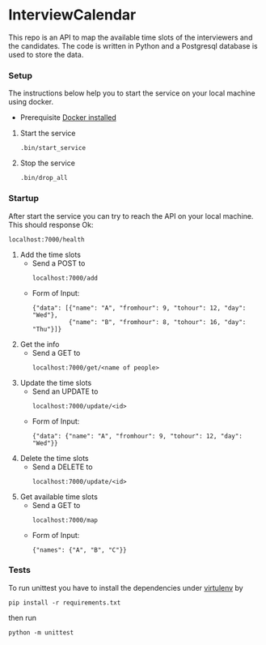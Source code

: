 # InterviewCalendar

This repo is an API to map the available time slots of the interviewers and the candidates. The code is written in Python and a Postgresql database is used to store the data.

### Setup ###
The instructions below help you to start the service on your local machine using docker.

- Prerequisite [Docker installed](https://docs.docker.com/install/)

1. Start the service
   ```
   .bin/start_service
   ```
2. Stop the service
    ```
    .bin/drop_all
    ```
    
### Startup ###
After start the service you can try to reach the API on your local machine. This should response Ok:
```
localhost:7000/health
``` 
1. Add the time slots
    - Send a POST to
      ```
      localhost:7000/add
      ```
    - Form of Input: 
      ```
      {"data": [{"name": "A", "fromhour": 9, "tohour": 12, "day": "Wed"},
                {"name": "B", "fromhour": 8, "tohour": 16, "day": "Thu"}]}
      ``` 
2. Get the info
    - Send a GET to
      ```
      localhost:7000/get/<name of people>
      ```
3. Update the time slots
    - Send an UPDATE to
      ```
      localhost:7000/update/<id>
      ```
    - Form of Input: 
      ```
      {"data": {"name": "A", "fromhour": 9, "tohour": 12, "day": "Wed"}}
      ```  
4. Delete the time slots
    - Send a DELETE to
      ```
      localhost:7000/update/<id>
      ```
5. Get available time slots
    - Send a GET to
      ```
      localhost:7000/map
      ```
    - Form of Input:
      ```
      {"names": {"A", "B", "C"}}
      ```  

### Tests ###
To run unittest you have to install the dependencies under [virtulenv](https://virtualenv.pypa.io/en/latest/installation/) by
```
pip install -r requirements.txt
```

then run 
```
python -m unittest
```